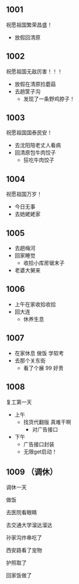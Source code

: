 ##  1001 
祝愿祖国繁荣昌盛！

- 放假回清原

## 1002
祝愿祖国无敌厉害！！！

- 放假在清原捡蘑菇
- 去趟筐子沟
  - 发现了一条野鸡脖子！

## 1003
祝愿祖国国泰民安！

- 去沈阳陪老丈人看病
- 回清原包牛肉饺子
  - 狂吃牛肉饺子

## 1004
祝愿祖国万岁！

- 今日无事
- 去她姥姥家


## 1005
- 去趟梅河
- 回家睡觉
  - 收拾小库房锯末子
- 老婆大舅来

## 1006 

- 上午在家收拾收拾
- 回大连
  - 休养生息


## 1007

- 在家休息 做饭 学软考
- 去那个关东街
  - 看了个展 99 好贵


## 1008 

复工第一天

- 上午
  - 找货代翻版 真难干啊
    - 对广告接口
- 下午
  - 广告接口封装
   - 无限get启动！

## 1009 （调休）

调休一天

做饭

去医院看眼睛

去交通大学溜达溜达

孙家沟炸串吃了

西安路看了宠物

护照取了

回家饭做了